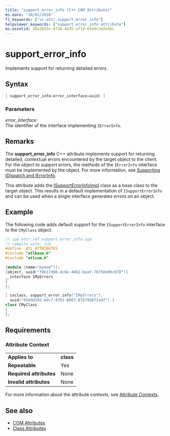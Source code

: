 ```yaml
---
title: "support_error_info (C++ COM Attribute)"
ms.date: "10/02/2018"
f1_keywords: ["vc-attr.support_error_info"]
helpviewer_keywords: ["support_error_info attribute"]
ms.assetid: 20a2b55c-4738-4b35-a71d-e5e9c3a7e3bc
---
```

# support_error_info

Implements support for returning detailed errors.

## Syntax

```cpp
[ support_error_info(error_interface=uuid) ]
```

### Parameters

*error_interface*<br/>
The identifier of the interface implementing `IErrorInfo`.

## Remarks

The **support_error_info** C++ attribute implements support for returning detailed, contextual errors encountered by the target object to the client. For the object to support errors, the methods of the `IErrorInfo` interface must be implemented by the object. For more information, see [Supporting IDispatch and IErrorInfo](../../atl/supporting-idispatch-and-ierrorinfo.md).

This attribute adds the [ISupportErrorInfoImpl](../../atl/reference/isupporterrorinfoimpl-class.md) class as a base class to the target object. This results in a default implementation of `ISupportErrorInfo` and can be used when a single interface generates errors on an object.

## Example

The following code adds default support for the `ISupportErrorInfo` interface to the `CMyClass` object.

```cpp
// cpp_attr_ref_support_error_info.cpp
// compile with: /LD
#define _ATL_ATTRIBUTES
#include "atlbase.h"
#include "atlcom.h"

[module (name="mymod")];
[object, uuid("f0b17d66-dc6e-4662-baaf-76758e09c878")]
__interface IMyErrors
{
};

[ coclass, support_error_info("IMyErrors"),
  uuid("854dd392-bdc7-4781-8667-8757936f2a4f") ]
class CMyClass
{
};
```

## Requirements

### Attribute Context

|||
|-|-|
|**Applies to**|**class**|
|**Repeatable**|Yes|
|**Required attributes**|None|
|**Invalid attributes**|None|

For more information about the attribute contexts, see [Attribute Contexts](cpp-attributes-com-net.md#contexts).

## See also

- [COM Attributes](com-attributes.md)
- [Class Attributes](class-attributes.md)
